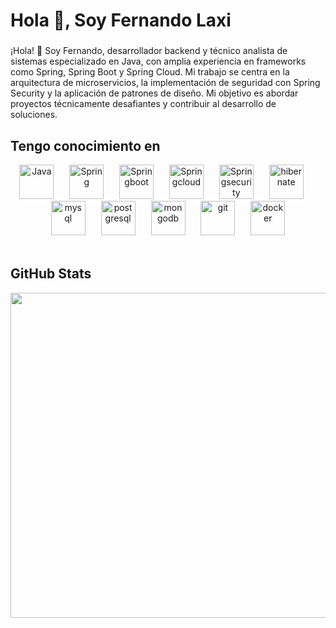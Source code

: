 <h1 align="left">Hola 👋, Soy Fernando Laxi</h1>

###

¡Hola! 👋 Soy Fernando, desarrollador backend y técnico analista de sistemas especializado en Java, con amplia experiencia en frameworks como Spring, Spring Boot y Spring Cloud. Mi trabajo se centra en la arquitectura de microservicios, la implementación de seguridad con Spring Security y la aplicación de patrones de diseño. Mi objetivo es abordar proyectos técnicamente desafiantes y contribuir al desarrollo de soluciones.

 ## Tengo conocimiento en

<div align="center">
  <img src="https://user-images.githubusercontent.com/25181517/117201156-9a724800-adec-11eb-9a9d-3cd0f67da4bc.png" height="55" alt="Java"/>
  <img width="17" />
  <img src="https://user-images.githubusercontent.com/25181517/117201470-f6d56780-adec-11eb-8f7c-e70e376cfd07.png" height="55" alt="Spring"/>
  <img width="17" />
  <img src="https://www.fontana.com.ar/wp-content/uploads/2018/10/spring-boot-logo.png" height="55" alt="Springboot"/>
  <img width="17" />
  <img src="https://i0.wp.com/www.e4developer.com/wp-content/uploads/2018/01/spring-cloud-logo.png?resize=768%2C723&ssl=1" height="55" alt="Springcloud"/>
  <img width="17" />
  <img src="https://spring.io/img/projects/spring-security.svg" height="55" alt="Springsecurity"/>
  <img width="17" />
  <img src="https://user-images.githubusercontent.com/25181517/117207493-49665200-adf4-11eb-808e-a9c0fcc2a0a0.png" height="55" alt="hibernate"/>
  <img width="17" />
  <img src="https://user-images.githubusercontent.com/25181517/183896128-ec99105a-ec1a-4d85-b08b-1aa1620b2046.png" height="55" alt="mysql"/>
  <img width="17" />
  <img src="https://user-images.githubusercontent.com/25181517/117208740-bfb78400-adf5-11eb-97bb-09072b6bedfc.png" height="55" alt="postgresql"/>
  <img width="17" />
  <img src="https://cdn.jsdelivr.net/gh/devicons/devicon/icons/mongodb/mongodb-original.svg" height="55" alt="mongodb"/>
  <img width="17" />
  <img src="https://user-images.githubusercontent.com/25181517/192108372-f71d70ac-7ae6-4c0d-8395-51d8870c2ef0.png" height="55" alt="git"/>
  <img width="17" />
  <img src="https://user-images.githubusercontent.com/25181517/117207330-263ba280-adf4-11eb-9b97-0ac5b40bc3be.png" height="55" alt="docker"/>
</div>


<br>

## GitHub Stats
<div align="center">
 <a href="#"><img src="https://stats.hyo.dev/api/github-stats-advanced?login=ferlaxi" width="520" /></a>
<div/>
